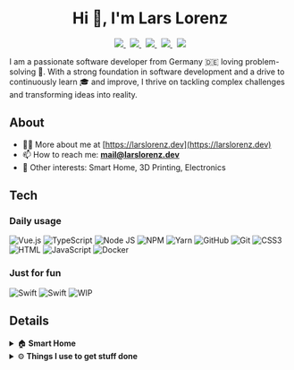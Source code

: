 <h1 align="center">Hi 👋, I'm Lars Lorenz</h1>

<p align="center">
    <a href="https://open.spotify.com/user/lorenz91-de" target="_blank">
        <img src="https://img.shields.io/badge/Spotify-1CD660&?logo=spotify&style=for-the-badge&logoColor=white" />
    </a>
    &nbsp;
    <a href="https://www.linkedin.com/in/lars-lorenz-002253185" target="_blank">
        <img src="https://img.shields.io/badge/LinkedIn-0C67C2?style=for-the-badge&logo=linkedin&logoColor=white" />
    </a>
    &nbsp;
    <a href="https://codepen.io/larslorenz" target="_blank">
        <img src="https://img.shields.io/badge/CodePen-1E1F26?style=for-the-badge&logo=codepen&logoColor=white" />
    </a>
    &nbsp;
    <a href="https://stackblitz.com/@lorenzlars" target="_blank">
        <img src="https://img.shields.io/badge/StackBlitz-1389FD?style=for-the-badge&logo=stackblitz&logoColor=white" />
    </a>
    &nbsp;
    <a href="https://than.gs/u/1065297" target="_blank">
        <img src="https://img.shields.io/badge/Thangs-FFBC00?style=for-the-badge&logo=blueprint&logoColor=black" />
    </a>
</p>

<p>
I am a passionate software developer from Germany 🇩🇪 loving problem-solving 🧠. With a strong foundation in software development and a drive to continuously learn 🎓 and improve, I thrive on tackling complex challenges and transforming ideas into reality.
</p>

<h2>About</h2>

- 👨‍💻 More about me at [https://larslorenz.dev](https://larslorenz.dev)
- 📫 How to reach me: **mail@larslorenz.dev**
- 🤩 Other interests: Smart Home, 3D Printing, Electronics

<h2>Tech</h2>

<h3>Daily usage</h3>

![Vue.js](https://img.shields.io/badge/Vue.js-349369?style=for-the-badge&logo=vuedotjs&logoColor=FFFFFF)
![TypeScript](https://img.shields.io/badge/Typescript-007ACC?style=for-the-badge&logo=typescript&logoColor=FFFFFF)
![Node JS](https://img.shields.io/badge/Node.js-339933?style=for-the-badge&logo=nodedotjs&logoColor=white)
![NPM](https://img.shields.io/badge/npm-CB3837?style=for-the-badge&logo=npm&logoColor=white)
![Yarn](https://img.shields.io/badge/Yarn-2C8EBB?style=for-the-badge&logo=yarn&logoColor=white)
![GitHub](https://img.shields.io/badge/GitHub-100000?style=for-the-badge&logo=github&logoColor=white)
![Git](https://img.shields.io/badge/git-%23F05033.svg?style=for-the-badge&logo=git&logoColor=white)
![CSS3](https://img.shields.io/badge/CSS3-1572B6?style=for-the-badge&logo=css3&logoColor=white)
![HTML](https://img.shields.io/badge/HTML5-E34F26?style=for-the-badge&logo=html5&logoColor=white)
![JavaScript](https://img.shields.io/badge/JavaScript-F7DF1E?style=for-the-badge&logo=javascript&logoColor=000000)
![Docker](https://img.shields.io/badge/Docker-2496ED?style=for-the-badge&logo=docker&logoColor=FFFFFF)

<h3>Just for fun</h3>

![Swift](https://img.shields.io/badge/Swift-FBA83F?style=for-the-badge&logo=swift&logoColor=000000)
![Swift](https://img.shields.io/badge/Netlify-03BDBA?style=for-the-badge&logo=netlify&logoColor=FFFFFF)
![WIP](https://img.shields.io/badge/WIP...-000000?style=for-the-badge&logoColor=FFFFFF)

<h2>Details</h2>

<details>
  <summary>🏠<b> Smart Home</b></summary>
  	<ul>
  	    <li><b>Software:</b> Home Assistant, ESPHome, Grafana, Zigbee2MQTT, Mosquitto broker</li>
        <li><b>Hardware:</b> RPi 4 8 GB with Geekworm X825 V2, Synology DS723+ 32GB 6TB</li>
	</ul>
</details>

<details>
  <summary>⚙️<b> Things I use to get stuff done</b></summary>
  	<ul>
  	    <li><b>Apple Nerd:</b> Apple M2 Pro 32GB 1TB, MacBook Air M1 16GB 512GB, iPhone 13 128GB, iPad Pro M1 128GB, Apple Watch 8, Apple TV 4K 128GB</li>
	    <li><b>Tools:</b> Things 3, Fantastical, Craft, QuitAll, AirBuddy, Browserosaurios, CleanShot</li>
  	    <li><b>Development:</b> WebStorm, VS Code, iTerm</li>
	    <li><b>To Stay Updated:</b> lire, FeedBin, Instapaper</li>
	</ul>
</details>
